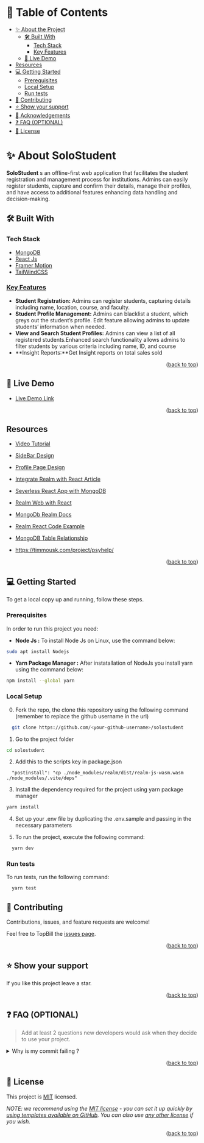 <a name="readme-top"></a>

# 📗 Table of Contents

- [✨ About the Project](#about-project)
  - [🛠 Built With](#built-with)
    - [Tech Stack](#tech-stack)
    - [Key Features](#key-features)
  - [🚀 Live Demo](#live-demo)
- [Resources](#resources)
- [💻 Getting Started](#getting-started)
  - [Prerequisites](#prerequisites)
  - [Local Setup](#local-setup)
  - [Run tests](#run-tests)
- [🤝 Contributing](#contributing)
- [⭐️ Show your support](#support)
- [🙏 Acknowledgements](#acknowledgements)
- [❓ FAQ (OPTIONAL)](#faq)
- [📝 License](#license)

<!-- PROJECT DESCRIPTION -->

# ✨ About SoloStudent <a name="about-project"></a>

**SoloStudent** s an offline-first web application that facilitates the student registration and management process for institutions. Admins can easily register students, capture and confirm their details, manage their profiles, and have access to additional features enhancing data handling and decision-making.


## 🛠 Built With <a name="built-with"></a>

### Tech Stack <a name="tech-stack"></a>

<ul>
    <li><a href="https://mongodb.com/">MongoDB</a></li>
    <li><a href="https://reactjs.org/">React Js</a></li>
    <li><a href="https://www.framer.com/motion/">Framer Motion</a></li>
    <li><a href="https://tailwindcss.com/">TailWindCSS</li>
</ul>

<!-- Features -->

### Key Features <a name="key-features"></a>

- **Student Registration:**  Admins can register students, capturing details including name, location, course, and faculty.
- **Student Profile Management:** Admins can blacklist a student, which greys out the student’s profile.
Edit feature allowing admins to update students’ information when needed.
- **View and Search Student Profiles:**  Admins can view a list of all registered students.Enhanced search functionality allows admins to filter students by various criteria including name, ID, and course
- **Insight Reports:**Get Insight reports on total sales sold
<p align="right">(<a href="#readme-top">back to top</a>)</p>

<!-- LIVE DEMO -->

## 🚀 Live Demo <a name="live-demo"></a>

- [Live Demo Link](https://solostudent.vercel.app/)

<p align="right">(<a href="#readme-top">back to top</a>)</p>

<!-- Resources -->

## Resources <a name="resources"></a>
- [Video Tutorial](https://www.youtube.com/watch?v=oulJHBQKYuA)
- [SideBar Design](https://dribbble.com/shots/18901668-Admin-dashboard-analytics-UX)
- [Profile Page Design](https://dribbble.com/shots/21955011-Creatibot-AI-Copywriter-Dashboard-Profile-Page)
- [Integrate Realm with React Article](https://blog.shahednasser.com/how-to-integrate-mongo-realm-with-react-part-1/)
- [Severless React App with MongoDB](https://dev.to/hackmamba/going-serverless-with-mongodb-realm-reactjs-version-jh6)
- [Realm Web with React](https://stackoverflow.com/questions/66010391/using-realm-web-with-react)
- [MongoDb Realm Docs](https://www.mongodb.com/docs/realm/web/sync/2)
- [Realm React Code Example](https://github.com/realm/realm-js/tree/nh/wasm/emscripten_target/examples/example-react-task)
- [MongoDB Table Relationship](https://www.knowledgehut.com/blog/web-development/data-relationships-in-mongodb#a-one-to-many-relationship-(1:n)%C2%A0)

- https://timmousk.com/project/psyhelp/

<p align="right">(<a href="#readme-top">back to top</a>)</p>
<!-- GETTING STARTED -->

## 💻 Getting Started <a name="getting-started"></a>

To get a local copy up and running, follow these steps.

### Prerequisites <a name="prerequisites"></a>

In order to run this project you need:

- **Node Js :** To install Node Js on Linux, use the command below:

```sh
sudo apt install Nodejs

```

- **Yarn Package Manager :** After instatallation of NodeJs you install yarn using the command below:

```sh
npm install --global yarn
```

### Local Setup <a name="local-setup"></a>

0. Fork the repo, the clone this repository using the following command (remember to replace the github username in the url)

```sh
  git clone https://github.com/<your-github-username>/solostudent
```

1. Go to the project folder

```sh
cd solostudent
```
2. Add this to the scripts key in package.json
```
  "postinstall": "cp ./node_modules/realm/dist/realm-js-wasm.wasm ./node_modules/.vite/deps"
```

3.  Install the dependency required for the project using yarn package manager

```sh
yarn install
```


4. Set up your .env file by duplicating the .env.sample and passing in the necessary parameters

5. To run the project, execute the following command:

```sh
  yarn dev
```

### Run tests <a name="run-tests"></a>

To run tests, run the following command:

```sh
  yarn test
```

<!-- CONTRIBUTING -->

## 🤝 Contributing <a name="contributing"></a>

Contributions, issues, and feature requests are welcome!

Feel free to TopBill the [issues page](../../issues/).

<p align="right">(<a href="#readme-top">back to top</a>)</p>

<!-- SUPPORT -->

## ⭐️ Show your support <a name="support"></a>

If you like this project leave a star.

<p align="right">(<a href="#readme-top">back to top</a>)</p>

## ❓ FAQ (OPTIONAL) <a name="faq"></a>

> Add at least 2 questions new developers would ask when they decide to use your project.
<!-- 
<details>
  <summary>What is the Structure of the Application ?</summary>
  <ul>
    The project follows the atomic design principle

  </ul>
</details> -->

<details>
  <summary>Why is my commit failing ?</summary>
  <ul>
 The application is configured to run the eslint and prettier TopBill on the precommit stage. Read the errors properly and try to fix it
  </ul>
</details>

<p align="right">(<a href="#readme-top">back to top</a>)</p>

<!-- LICENSE -->

## 📝 License <a name="license"></a>

This project is [MIT](./LICENSE) licensed.

_NOTE: we recommend using the [MIT license](https://choosealicense.com/licenses/mit/) - you can set it up quickly by [using templates available on GitHub](https://docs.github.com/en/communities/setting-up-your-project-for-healthy-contributions/adding-a-license-to-a-repository). You can also use [any other license](https://choosealicense.com/licenses/) if you wish._

<p align="right">(<a href="#readme-top">back to top</a>)</p>
